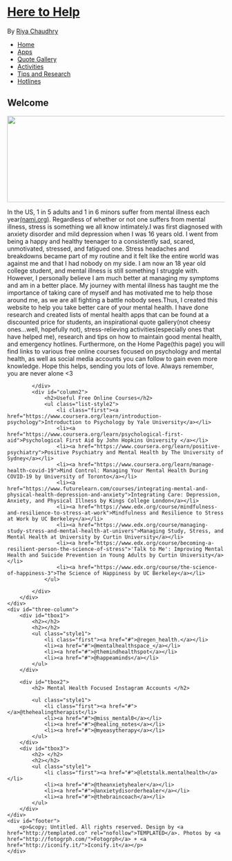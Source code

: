 <!DOCTYPE html PUBLIC "-//W3C//DTD XHTML 1.0 Strict//EN" "http://www.w3.org/TR/xhtml1/DTD/xhtml1-strict.dtd">
<!--
Design by TEMPLATED
http://templated.co
Released for free under the Creative Commons Attribution License

Name       : Rejuvinates 
Description: A two-column, fixed-width design with dark color scheme.
Version    : 1.0
Released   : 20130209

-->
<html xmlns="http://www.w3.org/1999/xhtml">
<head>
<meta http-equiv="Content-Type" content="text/html; charset=utf-8" />
<title>Here to Help</title>
<meta name="keywords" content="" />
<meta name="description" content="Find resources to help you manage your mental health " />
<link href="http://fonts.googleapis.com/css?family=Open+Sans:400,300,600" rel="stylesheet" type="text/css" />
<link href="default.css" rel="stylesheet" type="text/css" media="all" />
<!--[if IE 6]>
<link href="default_ie6.css" rel="stylesheet" type="text/css" />
<![endif]-->
</head>
<body>
<div id="wrapper">
	<div id="header">
		<div id="logo">
			<h1><a href="#">Here to Help</a></h1>
			<p>By <a href="http://templated.co" rel="nofollow">Riya Chaudhry</a></p>
		</div>
	</div>
	<!-- end #header -->
	<div id="menu-wrapper">
		<div class="ribbon ribbon-content">
			<div id="menu">
				<ul>
					<li class="current_page_item"><a href="index.html">Home</a></li>
					<li><a href="Apps.html">Apps</a></li>
					<li><a href="Quotes.html">Quote Gallery</a></li>
					<li><a href="Activities.html">Activities</a></li>
					<li><a href="Tips and Research.html">Tips and Research</a></li>
					<li class="last"><a href="Hotlines.html">Hotlines</a></li>
				</ul>
			</div>
		</div>
	</div>
	<div id="three-columns">
		<div class="content">
			<div id="column1">
				<h2>Welcome</strong></h2>
				<p><a href="images/pic.jpg"><img src="images/pic.jpg" width="680" height="200" alt="" /></a></p>
				<p> In the US, 1 in 5 adults and 1 in 6 minors suffer from mental illness each year<a href="https://www.nami.org/mhstats">(nami.org)</a>. Regardless of whether or not one suffers from mental illness, stress is something we all know intimately.I was first diagnosed with anxiety disorder and mild depression when I was 16 years old. I went from being a happy and healthy teenager to a consistently sad, scared, unmotivated, stressed, and fatigued one. Stress headaches and breakdowns became part of my routine and it felt like the entire world was against me and that I had nobody on my side. I am now an 18 year old college student, and mental illness is still something I struggle with. However, I personally believe I am much better at managing my symptoms and am in a better place. My journey with mental illness has taught me the importance of taking care of myself and has motivated me to help those around me, as we are all fighting a battle nobody sees.Thus, I created this website to help you take better care of your mental health. I have done research and created lists of mental health apps that can be found at a discounted price for students, an inspirational quote gallery(not cheesy ones...well, hopefully not), stress-relieving activities(especially ones that have helped me), research and tips on how to maintain good mental health, and emergency hotlines. Furthermore, on the Home Page(this page) you will find links to various free online courses focused on psychology and mental health, as well as social media accounts you can follow to gain even more knowledge. Hope this helps, sending you lots of love. Always remember, you are never alone <3  </p>
				
			</div>
			<div id="column2">
				<h2>Useful Free Online Courses</h2>
				<ul class="list-style2">
					<li class="first"><a href="https://www.coursera.org/learn/introduction-psychology">Introduction to Psychology by Yale University</a></li>
					<li><a href="https://www.coursera.org/learn/psychological-first-aid">Psychological First Aid by John Hopkins University </a></li>
					<li><a href="https://www.coursera.org/learn/positive-psychiatry">Positive Psychiatry and Mental Health by The University of Sydney</a></li>
					<li><a href="https://www.coursera.org/learn/manage-health-covid-19">Mind Control: Managing Your Mental Health During COVID-19 by University of Toronto</a></li>
					<li><a href="https://www.futurelearn.com/courses/integrating-mental-and-physical-health-depression-and-anxiety">Integrating Care: Depression, Anxiety, and Physical Illness by Kings College London</a></li>
					<li><a href="https://www.edx.org/course/mindfulness-and-resilience-to-stress-at-work">Mindfulness and Resilience to Stress at Work by UC Berkeley</a></li>
					<li><a href="https://www.edx.org/course/managing-study-stress-and-mental-health-at-univers">Managing Study, Stress, and Mental Health at University by Curtin University</a></li>
					<li><a href="https://www.edx.org/course/becoming-a-resilient-person-the-science-of-stress">'Talk to Me': Improving Mental Health and Suicide Prevention in Young Adults by Curtin University</a></li>
					<li><a href="https://www.edx.org/course/the-science-of-happiness-3">The Science of Happiness by UC Berkeley</a></li>
				</ul>
				
			</div>
		</div>
	</div>
	<div id="three-column">
		<div id="tbox1">
			<h2></h2>
			<h2></h2>
			<ul class="style1">
				<li class="first"><a href="#">@regen_health.</a></li>
				<li><a href="#">@mentalhealthspace_</a></li>
				<li><a href="#">@themindhealthspot</a></li>
				<li><a href="#">@happeaminds</a></li>
			</ul>
		</div>
		
		<div id="tbox2">
			<h2> Mental Health Focused Instagram Accounts </h2>
			
			<ul class="style1">
				<li class="first"><a href="#"></a>@thehealingtherapist</li>
				<li><a href="#">@miss_mental0</a></li>
				<li><a href="#">@healing_notes</a></li>
				<li><a href="#">@myeasytherapy</a></li>
			</ul>
		</div>
		<div id="tbox3">
			<h2> </h2>
			<h2></h2>
			<ul class="style1">
				<li class="first"><a href="#">@letstalk.mentalhealth</a></li>
				<li><a href="#">@theanxietyhealer</a></li>
				<li><a href="#">@anxietydisorderhealer</a></li>
				<li><a href="#">@thebraincoach</a></li>
			</ul>
		</div>
	</div>
	<div id="footer">
		<p>&copy; Untitled. All rights reserved. Design by <a href="http://templated.co" rel="nofollow">TEMPLATED</a>. Photos by <a href="http://fotogrph.com/">Fotogrph</a> + <a href="http://iconify.it/">Iconify.it</a></p>
	</div>
</div>
</body>
</html>
